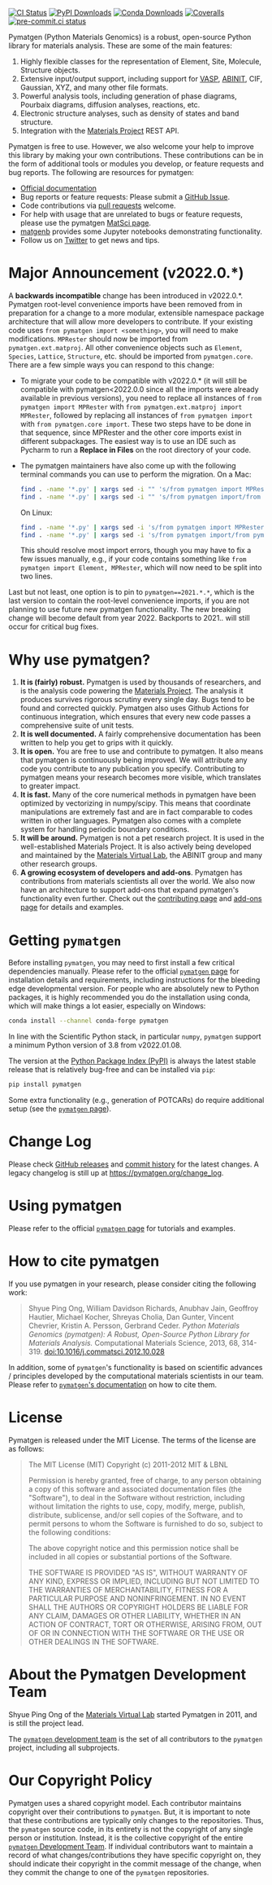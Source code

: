 [![CI Status](https://github.com/materialsproject/pymatgen/actions/workflows/test.yml/badge.svg)](https://github.com/materialsproject/pymatgen/actions/workflows/test.yml)
[![PyPI Downloads](https://img.shields.io/pypi/dm/pymatgen?style=flat&color=blue&label=PyPI%20Downloads)](https://pypi.org/project/pymatgen)
[![Conda Downloads](https://img.shields.io/conda/dn/conda-forge/pymatgen?style=flat&color=blue&label=Conda%20Downloads)](https://anaconda.org/conda-forge/pymatgen)
[![Coveralls](https://img.shields.io/coveralls/github/materialsproject/pymatgen?style=flat&label=Coverage)](https://coveralls.io/github/materialsproject/pymatgen?branch=master)
[![pre-commit.ci status](https://results.pre-commit.ci/badge/github/materialsproject/pymatgen/master.svg)](https://results.pre-commit.ci/latest/github/materialsproject/pymatgen/master)

Pymatgen (Python Materials Genomics) is a robust, open-source Python
library for materials analysis. These are some of the main features:

1. Highly flexible classes for the representation of Element, Site, Molecule, Structure objects.
2. Extensive input/output support, including support for [VASP](https://cms.mpi.univie.ac.at/vasp), [ABINIT](https://abinit.org), CIF, Gaussian, XYZ, and many other file formats.
3. Powerful analysis tools, including generation of phase diagrams, Pourbaix diagrams, diffusion analyses, reactions, etc.
4. Electronic structure analyses, such as density of states and band structure.
5. Integration with the [Materials Project] REST API.

Pymatgen is free to use. However, we also welcome your help to improve
this library by making your own contributions. These contributions can
be in the form of additional tools or modules you develop, or feature
requests and bug reports. The following are resources for pymatgen:

- [Official documentation](https://pymatgen.org)
- Bug reports or feature requests: Please submit a [GitHub Issue](https://github.com/materialsproject/pymatgen/issues).
- Code contributions via [pull requests](https://github.com/materialsproject/pymatgen/pulls) welcome.
- For help with usage that are unrelated to bugs or feature requests, please use the pymatgen [MatSci page](https://discuss.matsci.org/c/pymatgen).
- [matgenb](https://matgenb.materialsvirtuallab.org) provides some Jupyter notebooks demonstrating functionality.
- Follow us on [Twitter](https://twitter.com/pymatgen) to get news and tips.

# Major Announcement (v2022.0.\*)

A **backwards incompatible** change has been introduced in v2022.0.\*.
Pymatgen root-level convenience imports have been removed from in
preparation for a change to a more modular, extensible namespace package
architecture that will allow more developers to contribute. If your
existing code uses `from pymatgen import <something>`, you will need to
make modifications. `MPRester` should now be imported from
`pymatgen.ext.matproj`. All other convenience objects such as `Element`,
`Species`, `Lattice`, `Structure`, etc. should be imported from
`pymatgen.core`. There are a few simple ways you can respond to this
change:

- To migrate your code to be compatible with v2022.0.\* (it will still be compatible with pymatgen\<2022.0.0 since all the imports were already available in previous versions), you need to replace all instances of `from pymatgen import MPRester` with `from pymatgen.ext.matproj import MPRester`, followed by replacing all instances of `from pymatgen import` with `from pymatgen.core import`. These two steps have to be done in that sequence, since MPRester and the other core imports exist in different subpackages. The easiest way is to use an IDE such as Pycharm to run a **Replace in Files** on the root directory of your code.

- The pymatgen maintainers have also come up with the following terminal commands you can use to perform the migration. On a Mac:

    ```sh
    find . -name '*.py' | xargs sed -i "" 's/from pymatgen import MPRester/from pymatgen.ext.matproj import MPRester/g'
    find . -name '*.py' | xargs sed -i "" 's/from pymatgen import/from pymatgen.core import/g'
    ```

    On Linux:

    ```sh
    find . -name '*.py' | xargs sed -i 's/from pymatgen import MPRester/from pymatgen.ext.matproj import MPRester/g'
    find . -name '*.py' | xargs sed -i 's/from pymatgen import/from pymatgen.core import/g'
    ```

    This should resolve most import errors, though you may have to fix a few issues manually, e.g., if your code contains something like `from pymatgen import Element, MPRester`, which will now need to be split into two lines.

Last but not least, one option is to pin to `pymatgen==2021.*.*`, which
is the last version to contain the root-level convenience imports, if
you are not planning to use future new pymatgen functionality. The new
breaking change will become default from year 2022. Backports to
2021.*.* will still occur for critical bug fixes.

# Why use pymatgen?

1. **It is (fairly) robust.** Pymatgen is used by thousands of researchers, and is the analysis code powering the [Materials Project]. The analysis it produces survives rigorous scrutiny every single day. Bugs tend to be found and corrected quickly. Pymatgen also uses Github Actions for continuous integration, which ensures that every new code passes a comprehensive suite of unit tests.
2. **It is well documented.** A fairly comprehensive documentation has been written to help you get to grips with it quickly.
3. **It is open.** You are free to use and contribute to pymatgen. It also means that pymatgen is continuously being improved. We will attribute any code you contribute to any publication you specify. Contributing to pymatgen means your research becomes more visible, which translates to greater impact.
4. **It is fast.** Many of the core numerical methods in pymatgen have been optimized by vectorizing in numpy/scipy. This means that coordinate manipulations are extremely fast and are in fact comparable to codes written in other languages. Pymatgen also comes with a complete system for handling periodic boundary conditions.
5. **It will be around.** Pymatgen is not a pet research project. It is used in the well-established Materials Project. It is also actively being developed and maintained by the [Materials Virtual Lab], the ABINIT group and many other research groups.
6. **A growing ecosystem of developers and add-ons**. Pymatgen has contributions from materials scientists all over the world. We also now have an architecture to support add-ons that expand pymatgen's functionality even further. Check out the [contributing page](https://pymatgen.org/contributing) and [add-ons page](https://pymatgen.org/addons) for details and examples.

# Getting `pymatgen`

Before installing `pymatgen`, you may need to first install a few critical dependencies manually. Please refer to the official [`pymatgen` page] for installation details and requirements, including instructions for the bleeding edge developmental version. For people who are absolutely new to Python packages, it is highly recommended you do the installation using conda, which will make things a lot easier, especially on Windows:

```sh
conda install --channel conda-forge pymatgen
```

In line with the Scientific Python stack, in particular `numpy`, `pymatgen` support a minimum Python version of 3.8 from v2022.01.08.

The version at the [Python Package Index (PyPI)](https://pypi.org/project/pymatgen) is always the latest stable release that is relatively bug-free and can be installed via `pip`:

```sh
pip install pymatgen
```

Some extra functionality (e.g., generation of POTCARs) do require additional setup (see the [`pymatgen` page]).

# Change Log

Please check [GitHub releases](https://github.com/materialsproject/pymatgen/releases) and [commit history](https://github.com/materialsproject/pymatgen/commits/master) for the latest changes. A legacy changelog is still up at <https://pymatgen.org/change_log>.

# Using pymatgen

Please refer to the official [`pymatgen` page] for tutorials and examples.

# How to cite pymatgen

If you use pymatgen in your research, please consider citing the following work:

> Shyue Ping Ong, William Davidson Richards, Anubhav Jain, Geoffroy
> Hautier, Michael Kocher, Shreyas Cholia, Dan Gunter, Vincent Chevrier,
> Kristin A. Persson, Gerbrand Ceder. *Python Materials Genomics
> (pymatgen): A Robust, Open-Source Python Library for Materials
> Analysis.* Computational Materials Science, 2013, 68, 314-319.
> [doi:10.1016/j.commatsci.2012.10.028](https://doi.org/10.1016/j.commatsci.2012.10.028)

In addition, some of `pymatgen`'s functionality is based on scientific advances / principles developed by the computational materials scientists in our team. Please refer to [`pymatgen`'s documentation](https://pymatgen.org) on how to cite them.

# License

Pymatgen is released under the MIT License. The terms of the license are
as follows:

> The MIT License (MIT) Copyright (c) 2011-2012 MIT & LBNL
>
> Permission is hereby granted, free of charge, to any person obtaining a copy of this software and associated documentation files (the "Software"), to deal in the Software without restriction, including without limitation the rights to use, copy, modify, merge, publish, distribute, sublicense, and/or sell copies of the Software, and to permit persons to whom the Software is furnished to do so, subject to the following conditions:
>
> The above copyright notice and this permission notice shall be included in all copies or substantial portions of the Software.
>
> THE SOFTWARE IS PROVIDED "AS IS", WITHOUT WARRANTY OF ANY KIND, EXPRESS OR IMPLIED, INCLUDING BUT NOT LIMITED TO THE WARRANTIES OF MERCHANTABILITY, FITNESS FOR A PARTICULAR PURPOSE AND NONINFRINGEMENT. IN NO EVENT SHALL THE AUTHORS OR COPYRIGHT HOLDERS BE LIABLE FOR ANY CLAIM, DAMAGES OR OTHER LIABILITY, WHETHER IN AN ACTION OF CONTRACT, TORT OR OTHERWISE, ARISING FROM, OUT OF OR IN CONNECTION WITH THE SOFTWARE OR THE USE OR OTHER DEALINGS IN THE SOFTWARE.

# About the Pymatgen Development Team

Shyue Ping Ong of the [Materials Virtual Lab] started Pymatgen in 2011, and is still the project lead.

The [`pymatgen` development team] is the set of all contributors to the `pymatgen` project, including all subprojects.

# Our Copyright Policy

Pymatgen uses a shared copyright model. Each contributor maintains copyright over their contributions to `pymatgen`. But, it is important to note that these contributions are typically only changes to the repositories. Thus, the `pymatgen` source code, in its entirety is not the copyright of any single person or institution. Instead, it is the collective copyright of the entire [`pymatgen` Development Team]. If individual contributors want to maintain a record of what changes/contributions they have specific copyright on, they should indicate their copyright in the commit message of the change, when they commit the change to one of the `pymatgen` repositories.

[`pymatgen` page]: https://pymatgen.org
[materials project]: https://materialsproject.org
[`pymatgen` development team]: https://pymatgen.org/team
[materials virtual lab]: https://materialsvirtuallab.org
